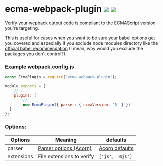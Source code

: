 # ecma-webpack-plugin [![](https://img.shields.io/npm/v/ecma-webpack-plugin.svg)](https://www.npmjs.com/package/ecma-webpack-plugin) [![](https://img.shields.io/badge/source--000000.svg?logo=github&style=social)](https://github.com/omrilotan/ecma-webpack-plugin)

Verify your wepback output code is compliant to the ECMAScript version you're targeting.

This is useful for cases when you want to be sure your babel options get you covered and especially if you exclude node modules directory like the [official babel recommendation](https://babeljs.io/setup#via-config) (I mean, why would you exclude the packages you don't control?).

### Example webpack.config.js
```js
const EcmaPlugin = require('ecma-webpack-plugin');

module.exports = {
	// ...
	plugins: [
		// ...,
		new EcmaPlugin({ parser: { ecmaVersion: '5' } })
  ]
};
```

### Options:

| Options | Meaning | defaults
| - | - | -
| parser | [Parser options (Acorn)](https://github.com/acornjs/acorn/tree/master/acorn#readme) | [Acorn defaults](https://github.com/acornjs/acorn/tree/master/acorn#interface)
| extensions | File extensions to verify | `['js', 'mjs']`
